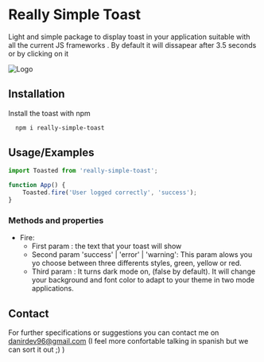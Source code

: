 
# Really Simple Toast

Light and simple package to display toast in your application suitable with all the current JS frameworks . By default it will dissapear after 3.5 seconds or by clicking on it




![Logo](https://tstdev.es/really-simple-toast.png)


## Installation

Install the toast with npm

```bash
  npm i really-simple-toast
```
## Usage/Examples

```javascript
import Toasted from 'really-simple-toast';

function App() {
    Toasted.fire('User logged correctly', 'success');
}
```

### Methods and properties

- Fire: 
    - First param <String>: the text that your toast will show
    - Second param <String> 'success' | 'error' | 'warning': This param alows you yo choose between three differents styles, green, yellow or red.
    - Third param <boolean>: It turns dark mode on, (false by default). It will change your background and font color to adapt to your theme in two mode applications.


## Contact

For further specifications or suggestions you can contact me on danirdev96@gmail.com (I feel more confortable talking in spanish but we can sort it out ;) )